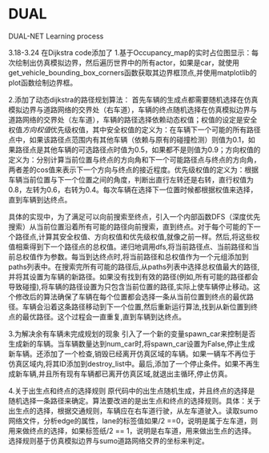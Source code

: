 # DUAL
DUAL-NET Learning process

3.18-3.24
在Dijkstra code添加了
1.基于Occupancy_map的实时占位图显示：每次绘制出仿真模拟边界，然后遍历世界中的所有actor，如果是car，就使用get_vehicle_bounding_box_corners函数获取其边界框顶点,并使用matplotlib的plot函数绘制边界框。

2.添加了动态dijkstra的路径规划算法：
  首先车辆的生成点都需要随机选择在仿真模拟边界与道路网络的交界处（右车道），车辆的终点随机选择在仿真模拟边界与道路网络的交界处（左车道），车辆的路径选择依赖动态权值；权值的设定是安全权值*方向权值*优先级权值，其中安全权值的定义为：在车辆下一个可能的所有路径点中，如果该路径点范围内有其他车辆（依赖与原有的碰撞检测）则值为0.1，如果路径点是其他车辆的可选路径点时值为0.5，如果都不是则值为0.9；方向权值的定义为：分别计算当前位置与终点的方向角和下一个可能路径点与终点的方向角，两者差的cos值来表示下一个方向与终点的接近程度。优先级权值的定义为：根据车辆当前位置与下一个位置之间的角度，判断出直行左转还是右转，直行权值为0.8，左转为0.6，右转为0.4。每次车辆在选择下一位置时候都根据权值来选择，直到车辆到达终点。
  
  具体的实现中，为了满足可以向前搜索至终点，引入一个内部函数DFS（深度优先搜索）从当前位置沿着所有可能的路径向前搜索，直到终点。对于每个可能的下一个路径点,计算其安全权值、方向权值和优先级权值,就像之前一样。然后,将这些权值相乘得到下一个路径点的总权值。递归地调用dfs,将当前路径点、当前路径和当前总权值作为参数。每当到达终点时,将当前路径和总权值作为一个元组添加到paths列表中。在搜索完所有可能的路径后,从paths列表中选择总权值最大的路径,并将其设置为车辆的新路径。如果没有找到有效的路径(例如,所有可能的路径都会导致碰撞),将车辆的路径设置为只包含当前位置的路径,实际上使车辆停止移动。这个修改后的算法确保了车辆在每个位置都会选择一条从当前位置到终点的最优路径。车辆会沿着这条路径移动到下一个位置,然后重新运行算法,找到从新位置到终点的最优路径。这个过程会一直重复,直到车辆到达终点。

3.为解决余有车辆未完成规划的现象
  引入了一个新的变量spawn_car来控制是否生成新的车辆。当车辆数量达到num_car时,将spawn_car设置为False,停止生成新车辆。还添加了一个检查,销毁已经离开仿真区域的车辆。如果一辆车不再位于仿真区域内,将其ID添加到destroy_list中。最后,添加了一个停止条件。如果不再生成新车辆,并且所有现有车辆都已离开仿真区域,就退出主循环,停止仿真。

4.关于出生点和终点的选择规则
  原代码中的出生点随机生成，并且终点的选择是随机选择一条路径来确定。算法要改进的是出生点和终点的选择规则。具体：关于出生点的选择，根据交通规则，车辆应在右车道行驶，从左车道驶入。读取sumo网络文件，分析edge的属性，lane的标签值如果/2 ==0，说明是属于左车道，则用来做终点的选择，如果标签纸/2 == 1，说明是右车道，用来做出生点的选择。选择规则基于仿真模拟边界与sumo道路网络交界的坐标来判定。
  
